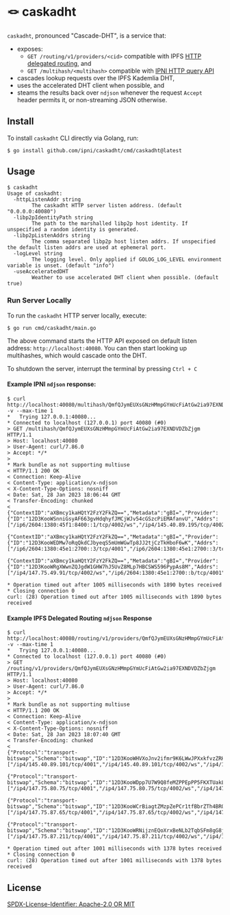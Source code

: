 # :knot: caskadht

`caskadht`, pronounced "Cascade-DHT", is a service that:

* exposes:
    * `GET /routing/v1/providers/<cid>` compatible with
      IPFS [HTTP delegated routing](https://github.com/ipfs/specs/pull/337), and
    * `GET /multihash/<multihash>` compatible
      with [IPNI HTTP query API](https://github.com/ipni/specs/blob/main/IPNI.md#get-multihashmultihash)
* cascades lookup requests over the IPFS Kademlia DHT,
* uses the accelerated DHT client when possible, and
* steams the results back over `ndjson` whenever the request `Accept` header permits it, or
  non-streaming JSON otherwise.

## Install

To install `caskadht` CLI directly via Golang, run:

```shell
$ go install github.com/ipni/caskadht/cmd/caskadht@latest
```

## Usage

```shell
$ caskadht 
Usage of caskadht:
  -httpListenAddr string
        The caskadht HTTP server listen address. (default "0.0.0.0:40080")
  -libp2pIdentityPath string
        The path to the marshalled libp2p host identity. If unspecified a random identity is generated.
  -libp2pListenAddrs string
        The comma separated libp2p host listen addrs. If unspecified the default listen addrs are used at ephemeral port.
  -logLevel string
        The logging level. Only applied if GOLOG_LOG_LEVEL environment variable is unset. (default "info")
  -useAcceleratedDHT
        Weather to use accelerated DHT client when possible. (default true)
```

### Run Server Locally

To run the `caskadht` HTTP server locally, execute:

```shell
$ go run cmd/caskadht/main.go
```

The above command starts the HTTP API exposed on default listen address: `http://localhost:40080`.
You can then start looking up multihashes, which would cascade onto the DHT.

To shutdown the server, interrupt the terminal by pressing `Ctrl + C`

#### Example IPNI `ndjson` response:

```text
$ curl http://localhost:40080/multihash/QmfQJymEUXsGNzHMmpGYmUcFiAtGw2ia97EXNDVDZbZjgm -v --max-time 1
*   Trying 127.0.0.1:40080...
* Connected to localhost (127.0.0.1) port 40080 (#0)
> GET /multihash/QmfQJymEUXsGNzHMmpGYmUcFiAtGw2ia97EXNDVDZbZjgm HTTP/1.1
> Host: localhost:40080
> User-Agent: curl/7.86.0
> Accept: */*
> 
* Mark bundle as not supporting multiuse
< HTTP/1.1 200 OK
< Connection: Keep-Alive
< Content-Type: application/x-ndjson
< X-Content-Type-Options: nosniff
< Date: Sat, 28 Jan 2023 18:06:44 GMT
< Transfer-Encoding: chunked
< 
{"ContextID":"aXBmcy1kaHQtY2FzY2FkZQ==","Metadata":"gBI=","Provider":{"ID":"12D3KooWSnniGsyAF663gvHdqhyfJMCjWJv54cGSzcPiEMAfanvU","Addrs":["/ip6/2604:1380:45f1:8400::1/tcp/4002/ws","/ip4/145.40.89.195/tcp/4002/ws","/ip6/2604:1380:45f1:8400::1/tcp/4001","/ip4/145.40.89.195/tcp/4001"]}}

{"ContextID":"aXBmcy1kaHQtY2FzY2FkZQ==","Metadata":"gBI=","Provider":{"ID":"12D3KooWEDMw7oRqQkdCJbyeqS5mUmWGwTp8JJ2tjCzTkHboF6wK","Addrs":["/ip6/2604:1380:45e1:2700::3/tcp/4001","/ip6/2604:1380:45e1:2700::3/tcp/4002/ws","/ip4/139.178.68.91/tcp/4001","/ip4/139.178.68.91/tcp/4002/ws"]}}

{"ContextID":"aXBmcy1kaHQtY2FzY2FkZQ==","Metadata":"gBI=","Provider":{"ID":"12D3KooWRgXWwnZQJgdW1GHW7hJ5UvZ8MLp7HBCSWS596PypAs8M","Addrs":["/ip4/147.75.49.91/tcp/4002/ws","/ip6/2604:1380:45e1:2700::b/tcp/4001","/ip6/2604:1380:45e1:2700::b/tcp/4002/ws","/ip4/147.75.49.91/tcp/4001"]}}

* Operation timed out after 1005 milliseconds with 1890 bytes received
* Closing connection 0
curl: (28) Operation timed out after 1005 milliseconds with 1890 bytes received
```

#### Example IPFS Delegated Routing `ndjson` Response

```text
$ curl  http://localhost:40080/routing/v1/providers/QmfQJymEUXsGNzHMmpGYmUcFiAtGw2ia97EXNDVDZbZjgm -v --max-time 1
*   Trying 127.0.0.1:40080...
* Connected to localhost (127.0.0.1) port 40080 (#0)
> GET /routing/v1/providers/QmfQJymEUXsGNzHMmpGYmUcFiAtGw2ia97EXNDVDZbZjgm HTTP/1.1
> Host: localhost:40080
> User-Agent: curl/7.86.0
> Accept: */*
> 
* Mark bundle as not supporting multiuse
< HTTP/1.1 200 OK
< Connection: Keep-Alive
< Content-Type: application/x-ndjson
< X-Content-Type-Options: nosniff
< Date: Sat, 28 Jan 2023 18:07:40 GMT
< Transfer-Encoding: chunked
< 
{"Protocol":"transport-bitswap","Schema":"bitswap","ID":"12D3KooWHVXoJnv2ifmr9K6LWwJPXxkfvzZRHzjiTZMvybeTnwPy","Addrs":["/ip4/145.40.89.101/tcp/4001","/ip4/145.40.89.101/tcp/4002/ws","/ip4/145.40.89.101/udp/4001/quic","/ip6/2604:1380:45f1:d800::1/tcp/4001","/ip6/2604:1380:45f1:d800::1/tcp/4002/ws","/ip6/2604:1380:45f1:d800::1/udp/4001/quic"]}

{"Protocol":"transport-bitswap","Schema":"bitswap","ID":"12D3KooWDpp7U7W9Q8feMZPPEpPP5FKXTUakLgnVLbavfjb9mzrT","Addrs":["/ip4/147.75.80.75/tcp/4001","/ip4/147.75.80.75/tcp/4002/ws","/ip4/147.75.80.75/udp/4001/quic","/ip6/2604:1380:4601:f600::5/tcp/4001","/ip6/2604:1380:4601:f600::5/tcp/4002/ws","/ip6/2604:1380:4601:f600::5/udp/4001/quic"]}

{"Protocol":"transport-bitswap","Schema":"bitswap","ID":"12D3KooWCrBiagtZMzpZePCr1tfBbrZTh4BRQf7JurRqNMRi8YHF","Addrs":["/ip4/147.75.87.65/tcp/4001","/ip4/147.75.87.65/tcp/4002/ws","/ip4/147.75.87.65/udp/4001/quic","/ip6/2604:1380:4601:f600::1/tcp/4001","/ip6/2604:1380:4601:f600::1/tcp/4002/ws","/ip6/2604:1380:4601:f600::1/udp/4001/quic"]}

{"Protocol":"transport-bitswap","Schema":"bitswap","ID":"12D3KooWRNijznEQoXrxBeNLb2TqbSFm8gG8jKtfEsbC1C9nPqce","Addrs":["/ip4/147.75.87.211/tcp/4001","/ip4/147.75.87.211/tcp/4002/ws","/ip4/147.75.87.211/udp/4001/quic","/ip6/2604:1380:4601:f600::3/tcp/4001","/ip6/2604:1380:4601:f600::3/tcp/4002/ws","/ip6/2604:1380:4601:f600::3/udp/4001/quic"]}

* Operation timed out after 1001 milliseconds with 1378 bytes received
* Closing connection 0
curl: (28) Operation timed out after 1001 milliseconds with 1378 bytes received
```

## License

[SPDX-License-Identifier: Apache-2.0 OR MIT](LICENSE.md)
